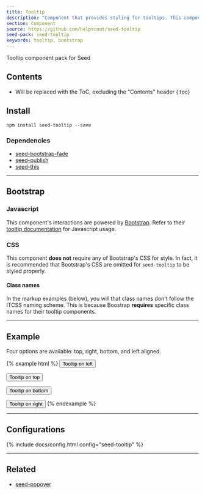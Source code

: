 ```yaml
---
title: Tooltip
description: "Component that provides styling for tooltips. This component uses Bootstrap's Javascript to handle the interactions."
section: Component
source: https://github.com/helpscout/seed-tooltip
seed-pack: seed-tooltip
keywords: tooltip, bootstrap
---
```


Tooltip component pack for Seed

## Contents

* Will be replaced with the ToC, excluding the "Contents" header
{:toc}

## Install

```
npm install seed-tooltip --save
```


### Dependencies

* [seed-bootstrap-fade](/seed/packs/seed-bootstrap-fade)
* [seed-publish](/seed/packs/seed-publish)
* [seed-this](/seed/packs/seed-this)



---



## Bootstrap

### Javascript

This component's interactions are powered by [Bootstrap](http://getbootstrap.com/javascript/). Refer to their [tooltip documentation](http://getbootstrap.com/javascript/#tooltips-usage) for Javascript usage.


### CSS

This component **does not** require any of Bootstrap's CSS for style. In fact, it is recommended that Bootstrap's CSS are omitted for `seed-tooltip` to be styled properly.


#### Class names

In the markup examples (below), you will that class names don't follow the ITCSS naming scheme. This is because Boostrap **requires** specific class names for their tooltip components.



---



## Example

Four options are available: top, right, bottom, and left aligned.

{% example html %}
<button type="button" class="c-button" data-toggle="tooltip" data-placement="left" title="Tooltip on left">Tooltip on left</button>

<button type="button" class="c-button" data-toggle="tooltip" data-placement="top" title="Tooltip on top">Tooltip on top</button>

<button type="button" class="c-button" data-toggle="tooltip" data-placement="bottom" title="Tooltip on bottom">Tooltip on bottom</button>

<button type="button" class="c-button" data-toggle="tooltip" data-placement="right" title="Tooltip on right">Tooltip on right</button>
{% endexample %}



---



## Configurations

{% include docs/config.html config="seed-tooltip" %}



---



## Related

* [seed-popover](/seed/packs/seed-popover)
